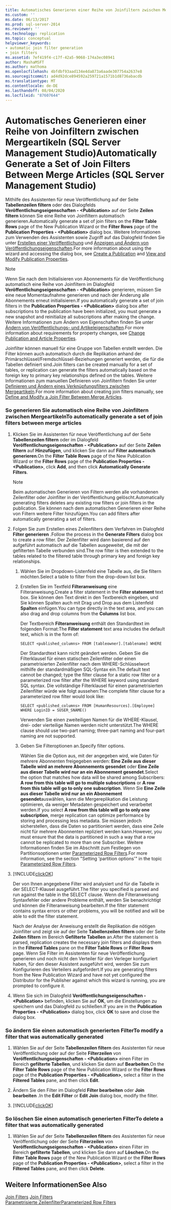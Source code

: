 ```yaml
---
title: Automatisches Generieren einer Reihe von Joinfiltern zwischen Mergeartikeln (SQL Server Management Studio) | Microsoft-Dokumentation
ms.custom: ''
ms.date: 06/13/2017
ms.prod: sql-server-2014
ms.reviewer: ''
ms.technology: replication
ms.topic: conceptual
helpviewer_keywords:
- automatic join filter generation
- join filters
ms.assetid: 7ef419f4-c17f-42a5-9068-174a3ec08941
author: MashaMSFT
ms.author: mathoma
ms.openlocfilehash: 4bfdbf93aad134e4da873a6aade307754a2637e8
ms.sourcegitcommit: ad4d92dce894592a259721a1571b1d8736abacdb
ms.translationtype: MT
ms.contentlocale: de-DE
ms.lasthandoff: 08/04/2020
ms.locfileid: "87607644"
---
```

# <a name="automatically-generate-a-set-of-join-filters-between-merge-articles-sql-server-management-studio"></a><span data-ttu-id="9bdf7-102">Automatisches Generieren einer Reihe von Joinfiltern zwischen Mergeartikeln (SQL Server Management Studio)</span><span class="sxs-lookup"><span data-stu-id="9bdf7-102">Automatically Generate a Set of Join Filters Between Merge Articles (SQL Server Management Studio)</span></span>
  <span data-ttu-id="9bdf7-103">Mithilfe des Assistenten für neue Veröffentlichung auf der Seite **Tabellenzeilen filtern** oder des Dialogfelds **Veröffentlichungseigenschaften - \<Publication>** auf der Seite **Zeilen filtern** können Sie eine Reihe von Joinfiltern automatisch generieren.</span><span class="sxs-lookup"><span data-stu-id="9bdf7-103">Automatically generate a set of join filters on the **Filter Table Rows** page of the New Publication Wizard or the **Filter Rows** page of the **Publication Properties - \<Publication>** dialog box.</span></span> <span data-ttu-id="9bdf7-104">Weitere Informationen zum Verwenden des Assistenten sowie Zugriff auf das Dialogfeld finden Sie unter [Erstellen einer Veröffentlichung](create-a-publication.md) und [Anzeigen und Ändern von Veröffentlichungseigenschaften](view-and-modify-publication-properties.md).</span><span class="sxs-lookup"><span data-stu-id="9bdf7-104">For more information about using the wizard and accessing the dialog box, see [Create a Publication](create-a-publication.md) and [View and Modify Publication Properties](view-and-modify-publication-properties.md).</span></span>  
  
> [!NOTE]  
>  <span data-ttu-id="9bdf7-105">Wenn Sie nach dem Initialisieren von Abonnements für die Veröffentlichung automatisch eine Reihe von Joinfiltern im Dialogfeld **Veröffentlichungseigenschaften - \<Publication>** generieren, müssen Sie eine neue Momentaufnahme generieren und nach der Änderung alle Abonnements erneut initialisieren.</span><span class="sxs-lookup"><span data-stu-id="9bdf7-105">If you automatically generate a set of join filters in the **Publication Properties - \<Publication>** dialog box after subscriptions to the publication have been initialized, you must generate a new snapshot and reinitialize all subscriptions after making the change.</span></span> <span data-ttu-id="9bdf7-106">Weitere Informationen zum Ändern von Eigenschaften finden Sie unter [Ändern von Veröffentlichungs- und Artikeleigenschaften](change-publication-and-article-properties.md).</span><span class="sxs-lookup"><span data-stu-id="9bdf7-106">For more information about requirements for property changes, see [Change Publication and Article Properties](change-publication-and-article-properties.md).</span></span>  
  
 <span data-ttu-id="9bdf7-107">Joinfilter können manuell für eine Gruppe von Tabellen erstellt werden. Die Filter können auch automatisch durch die Replikation anhand der Primärschlüssel/Fremdschlüssel-Beziehungen generiert werden, die für die Tabellen definiert sind.</span><span class="sxs-lookup"><span data-stu-id="9bdf7-107">Join filters can be created manually for a set of tables, or replication can generate the filters automatically based on the foreign key to primary key relationships defined on the tables.</span></span> <span data-ttu-id="9bdf7-108">Weitere Informationen zum manuellen Definieren von Joinfiltern finden Sie unter [Definieren und Ändern eines Verknüpfungsfilters zwischen Mergeartikeln](define-and-modify-a-join-filter-between-merge-articles.md).</span><span class="sxs-lookup"><span data-stu-id="9bdf7-108">For more information about creating join filters manually, see [Define and Modify a Join Filter Between Merge Articles](define-and-modify-a-join-filter-between-merge-articles.md).</span></span>  
  
### <a name="to-automatically-generate-a-set-of-join-filters-between-merge-articles"></a><span data-ttu-id="9bdf7-109">So generieren Sie automatisch eine Reihe von Joinfiltern zwischen Mergeartikeln</span><span class="sxs-lookup"><span data-stu-id="9bdf7-109">To automatically generate a set of join filters between merge articles</span></span>  
  
1.  <span data-ttu-id="9bdf7-110">Klicken Sie im Assistenten für neue Veröffentlichung auf der Seite **Tabellenzeilen filtern** oder im Dialogfeld **Veröffentlichungseigenschaften - \<Publication>** auf der Seite **Zeilen filtern** auf **Hinzufügen**, und klicken Sie dann auf **Filter automatisch generieren**.</span><span class="sxs-lookup"><span data-stu-id="9bdf7-110">On the **Filter Table Rows** page of the New Publication Wizard or the **Filter Rows** page of the **Publication Properties - \<Publication>**, click **Add**, and then click **Automatically Generate Filters**.</span></span>  
  
    > [!NOTE]  
    >  <span data-ttu-id="9bdf7-111">Beim automatischen Generieren von Filtern werden alle vorhandenen Zeilenfilter oder Joinfilter in der Veröffentlichung gelöscht.</span><span class="sxs-lookup"><span data-stu-id="9bdf7-111">Automatically generating filters deletes any existing row filters or join filters in the publication.</span></span> <span data-ttu-id="9bdf7-112">Sie können nach dem automatischen Generieren einer Reihe von Filtern weitere Filter hinzufügen.</span><span class="sxs-lookup"><span data-stu-id="9bdf7-112">You can add filters after automatically generating a set of filters.</span></span>  
  
2.  <span data-ttu-id="9bdf7-113">Folgen Sie zum Erstellen eines Zeilenfilters dem Verfahren im Dialogfeld **Filter generieren** .</span><span class="sxs-lookup"><span data-stu-id="9bdf7-113">Follow the process in the **Generate Filters** dialog box to create a row filter.</span></span> <span data-ttu-id="9bdf7-114">Der Zeilenfilter wird dann basierend auf den aufgeführt automatisch auf die Tabellen ausgeweitet, die mit der gefilterten Tabelle verbunden sind.</span><span class="sxs-lookup"><span data-stu-id="9bdf7-114">The row filter is then extended to the tables related to the filtered table through primary key and foreign key relationships.</span></span>  
  
    1.  <span data-ttu-id="9bdf7-115">Wählen Sie im Dropdown-Listenfeld eine Tabelle aus, die Sie filtern möchten.</span><span class="sxs-lookup"><span data-stu-id="9bdf7-115">Select a table to filter from the drop-down list box.</span></span>  
  
    2.  <span data-ttu-id="9bdf7-116">Erstellen Sie im Textfeld **Filteranweisung** eine Filteranweisung.</span><span class="sxs-lookup"><span data-stu-id="9bdf7-116">Create a filter statement in the **Filter statement** text box.</span></span> <span data-ttu-id="9bdf7-117">Sie können den Text direkt in den Textbereich eingeben, und Sie können Spalten auch mit Drag und Drop aus dem Listenfeld **Spalten** einfügen.</span><span class="sxs-lookup"><span data-stu-id="9bdf7-117">You can type directly in the text area, and you can also drag and drop columns from the **Columns** list box.</span></span>  
  
         <span data-ttu-id="9bdf7-118">Der Textbereich **Filteranweisung** enthält den Standardtext im folgenden Format:</span><span class="sxs-lookup"><span data-stu-id="9bdf7-118">The **Filter statement** text area includes the default text, which is in the form of:</span></span>  
  
        ```  
        SELECT <published_columns> FROM [tableowner].[tablename] WHERE  
        ```  
  
         <span data-ttu-id="9bdf7-119">Der Standardtext kann nicht geändert werden. Geben Sie die Filterklausel für einen statischen Zeilenfilter oder einen parametrisierten Zeilenfilter nach dem WHERE-Schlüsselwort mithilfe der standardmäßigen SQL-Syntax ein.</span><span class="sxs-lookup"><span data-stu-id="9bdf7-119">The default text cannot be changed; type the filter clause for a static row filter or a parameterized row filter after the WHERE keyword using standard SQL syntax.</span></span> <span data-ttu-id="9bdf7-120">Die vollständige Filterklausel für einen parametrisierten Zeilenfilter würde wie folgt aussehen:</span><span class="sxs-lookup"><span data-stu-id="9bdf7-120">The complete filter clause for a parameterized row filter would look like:</span></span>  
  
        ```  
        SELECT <published_columns> FROM [HumanResources].[Employee] WHERE LoginID = SUSER_SNAME()  
        ```  
  
         <span data-ttu-id="9bdf7-121">Verwenden Sie einen zweiteiligen Namen für die WHERE-Klausel, drei- oder vierteilige Namen werden nicht unterstützt.</span><span class="sxs-lookup"><span data-stu-id="9bdf7-121">The WHERE clause should use two-part naming; three-part naming and four-part naming are not supported.</span></span>  
  
    3.  <span data-ttu-id="9bdf7-122">Geben Sie Filteroptionen an.</span><span class="sxs-lookup"><span data-stu-id="9bdf7-122">Specify filter options.</span></span>  
  
         <span data-ttu-id="9bdf7-123">Wählen Sie die Option aus, mit der angegeben wird, wie Daten für mehrere Abonnenten freigegeben werden: **Eine Zeile aus dieser Tabelle wird an mehrere Abonnements gesendet** oder **Eine Zeile aus dieser Tabelle wird nur an ein Abonnement gesendet**.</span><span class="sxs-lookup"><span data-stu-id="9bdf7-123">Select the option that matches how data will be shared among Subscribers: **A row from this table will go to multiple subscriptions** or **A row from this table will go to only one subscription**.</span></span> <span data-ttu-id="9bdf7-124">Wenn Sie **Eine Zeile aus dieser Tabelle wird nur an ein Abonnement gesendet**auswählen, kann die Mergereplikation die Leistung optimieren, da weniger Metadaten gespeichert und verarbeitet werden.</span><span class="sxs-lookup"><span data-stu-id="9bdf7-124">If you select **A row from this table will go to only one subscription**, merge replication can optimize performance by storing and processing less metadata.</span></span> <span data-ttu-id="9bdf7-125">Sie müssen jedoch sicherstellen, dass die Daten so partitioniert werden, dass eine Zeile nicht für mehrere Abonnenten repliziert werden kann.</span><span class="sxs-lookup"><span data-stu-id="9bdf7-125">However, you must ensure that the data is partitioned in such a way that a row cannot be replicated to more than one Subscriber.</span></span> <span data-ttu-id="9bdf7-126">Weitere Informationen finden Sie im Abschnitt zum Festlegen von Partitionsoptionen unter [Parameterized Row Filters](../merge/parameterized-filters-parameterized-row-filters.md).</span><span class="sxs-lookup"><span data-stu-id="9bdf7-126">For more information, see the section "Setting 'partition options'" in the topic [Parameterized Row Filters](../merge/parameterized-filters-parameterized-row-filters.md).</span></span>  
  
3.  [!INCLUDE[clickOK](../../../includes/clickok-md.md)]  
  
     <span data-ttu-id="9bdf7-127">Der von Ihnen angegebene Filter wird analysiert und für die Tabelle in der SELECT-Klausel ausgeführt.</span><span class="sxs-lookup"><span data-stu-id="9bdf7-127">The filter you specified is parsed and run against the table in the SELECT clause.</span></span> <span data-ttu-id="9bdf7-128">Wenn die Filteranweisung Syntaxfehler oder andere Probleme enthält, werden Sie benachrichtigt und können die Filteranweisung bearbeiten.</span><span class="sxs-lookup"><span data-stu-id="9bdf7-128">If the filter statement contains syntax errors or other problems, you will be notified and will be able to edit the filter statement.</span></span>  
  
     <span data-ttu-id="9bdf7-129">Nach der Analyse der Anweisung erstellt die Replikation die nötigen Joinfilter und zeigt sie auf der Seite **Tabellenzeilen filtern** oder der Seite **Zeilen filtern** im Bereich **Gefilterte Tabellen** an.</span><span class="sxs-lookup"><span data-stu-id="9bdf7-129">After the statement is parsed, replication creates the necessary join filters and displays them in the **Filtered Tables** pane on the **Filter Table Rows** or **Filter Rows** page.</span></span> <span data-ttu-id="9bdf7-130">Wenn Sie Filter im Assistenten für neue Veröffentlichung generieren und noch nicht den Verteiler für den Verleger konfiguriert haben, für den dieser Assistent ausgeführt wird, werden Sie zum Konfigurieren des Verteilers aufgefordert.</span><span class="sxs-lookup"><span data-stu-id="9bdf7-130">If you are generating filters from the New Publication Wizard and have not yet configured the Distributor for the Publisher against which this wizard is running, you are prompted to configure it.</span></span>  
  
4.  <span data-ttu-id="9bdf7-131">Wenn Sie sich im Dialogfeld **Veröffentlichungseigenschaften - \<Publication>** befinden, klicken Sie auf **OK**, um die Einstellungen zu speichern und das Dialogfeld zu schließen.</span><span class="sxs-lookup"><span data-stu-id="9bdf7-131">If you are in the **Publication Properties - \<Publication>** dialog box, click **OK** to save and close the dialog box.</span></span>  
  
### <a name="to-modify-a-filter-that-was-automatically-generated"></a><span data-ttu-id="9bdf7-132">So ändern Sie einen automatisch generierten Filter</span><span class="sxs-lookup"><span data-stu-id="9bdf7-132">To modify a filter that was automatically generated</span></span>  
  
1.  <span data-ttu-id="9bdf7-133">Wählen Sie auf der Seite **Tabellenzeilen filtern** des Assistenten für neue Veröffentlichung oder auf der Seite **Filterzeilen** von **Veröffentlichungseigenschaften - \<Publication>** einen Filter im Bereich **gefilterte Tabellen**, und klicken Sie dann auf **Bearbeiten**.</span><span class="sxs-lookup"><span data-stu-id="9bdf7-133">On the **Filter Table Rows** page of the New Publication Wizard or the **Filter Rows** page of the **Publication Properties - \<Publication>**, select a filter in the **Filtered Tables** pane, and then click **Edit**.</span></span>  
  
2.  <span data-ttu-id="9bdf7-134">Ändern Sie den Filter im Dialogfeld **Filter bearbeiten** oder **Join bearbeiten** .</span><span class="sxs-lookup"><span data-stu-id="9bdf7-134">In the **Edit Filter** or **Edit Join** dialog box, modify the filter.</span></span>  
  
3.  [!INCLUDE[clickOK](../../../includes/clickok-md.md)]  
  
### <a name="to-delete-a-filter-that-was-automatically-generated"></a><span data-ttu-id="9bdf7-135">So löschen Sie einen automatisch generierten Filter</span><span class="sxs-lookup"><span data-stu-id="9bdf7-135">To delete a filter that was automatically generated</span></span>  
  
1.  <span data-ttu-id="9bdf7-136">Wählen Sie auf der Seite **Tabellenzeilen filtern** des Assistenten für neue Veröffentlichung oder der Seite **Filterzeilen** von **Veröffentlichungseigenschaften - \<Publication>** einen Filter im Bereich **gefilterte Tabellen**, und klicken Sie dann auf **Löschen**.</span><span class="sxs-lookup"><span data-stu-id="9bdf7-136">On the **Filter Table Rows** page of the New Publication Wizard or the **Filter Rows** page of the **Publication Properties - \<Publication>**, select a filter in the **Filtered Tables** pane, and then click **Delete**.</span></span>  
  
## <a name="see-also"></a><span data-ttu-id="9bdf7-137">Weitere Informationen</span><span class="sxs-lookup"><span data-stu-id="9bdf7-137">See Also</span></span>  
 <span data-ttu-id="9bdf7-138">[Join Filters](../merge/join-filters.md) </span><span class="sxs-lookup"><span data-stu-id="9bdf7-138">[Join Filters](../merge/join-filters.md) </span></span>  
 [<span data-ttu-id="9bdf7-139">Parametrisierte Zeilenfilter</span><span class="sxs-lookup"><span data-stu-id="9bdf7-139">Parameterized Row Filters</span></span>](../merge/parameterized-filters-parameterized-row-filters.md)  
  
  
